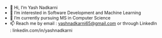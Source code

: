 - 👋 Hi, I’m Yash Nadkarni
- 👀 I’m interested in Software Development and Machine Learning
- 🌱 I’m currently pursuing MS in Computer Science
- 📫 Reach me by email : yashnadkarni65@gmail.com or through LinkedIn : linkedin.com/in/yashnadkarni

<!---
yashnadkarni/yashnadkarni is a ✨ special ✨ repository because its `README.md` (this file) appears on your GitHub profile.
You can click the Preview link to take a look at your changes.
--->
